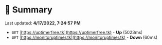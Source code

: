 # 📖 Summary
Last updated: **4/17/2022, 7:24:57 PM**

- `GET` [https://uptimerfree.tk](https://uptimerfree.tk) - **Up** (5023ms)
- `GET` [https://monitoruptimer.tk](https://monitoruptimer.tk) - **Down** (60ms)
